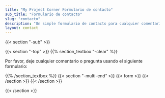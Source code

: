 ```yaml
---
title: "My Project Corner Formulario de contacto"
sub_title: "Formulario de contacto"
slug: "contacto"
description: "Un simple formulario de contacto para cualquier comentario o pregunta que pueda tener"
layout: contact
---
```




{{< section "-sub" >}}

{{< section "-top" >}}
{{% section_textbox "-clear" %}}

Por favor, deje cualquier comentario o pregunta usando el siguiente formulario:

{{% /section_textbox %}}
{{< section "-multi-end" >}}
{{< form >}}
{{< /section >}}
{{< /section >}}

{{< /section >}}
